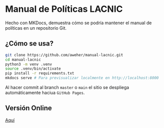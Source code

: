 # Manual de Políticas LACNIC

Hecho con MKDocs, demuestra cómo se podría mantener el manual de políticas en un repositorio Git.

## ¿Cómo se usa?

```bash
git clone https://github.com/aweher/manual-lacnic.git
cd manual-lacnic
python3 -m venv .venv
source .venv/bin/activate
pip install -r requirements.txt
mkdocs serve # Para previsualizar localmente en http://localhost:8000
```

Al hacer commit al branch `master` o `main` el sitio se despliega automáticamente haciua `GitHub Pages`.

## Versión Online

[Aquí](https://aweher.github.io/manual-lacnic/)

